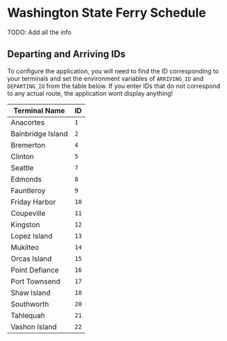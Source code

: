 # Washington State Ferry Schedule

TODO: Add all the info

## Departing and Arriving IDs

To configure the application, you will need to find the ID corresponding to your terminals and set the environment variables of `ARRIVING_ID` and `DEPARTING_ID` from the table below. If you enter IDs that do not correspond to any actual route, the application wont display anything!

| Terminal Name | ID |
| --- | --- |
| Anacortes | `1` |
| Bainbridge Island | `2` |
| Bremerton | `4` |
| Clinton | `5` |
| Seattle | `7` |
| Edmonds | `8` |
| Fauntleroy | `9` |
| Friday Harbor | `10` |
| Coupeville | `11` |
| Kingston | `12` |
| Lopez Island | `13` |
| Mukilteo | `14` |
| Orcas Island | `15` |
| Point Defiance | `16` |
| Port Townsend | `17` |
| Shaw Island | `18` |
| Southworth | `20` |
| Tahlequah | `21` |
| Vashon Island | `22` |
